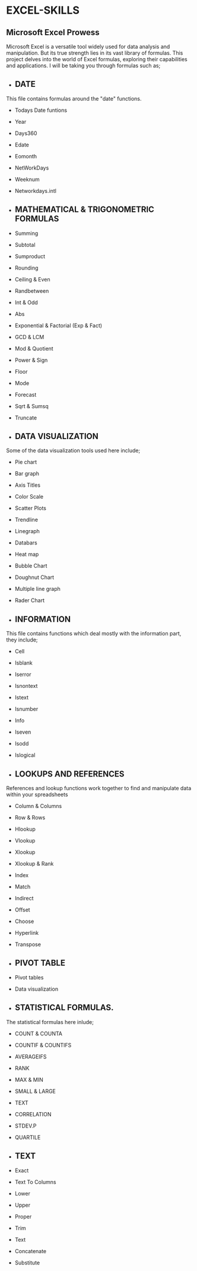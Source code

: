 # EXCEL-SKILLS

## Microsoft Excel Prowess

Microsoft Excel is a versatile tool widely used for data analysis and manipulation.  But its true strength lies in its vast library of formulas.  This project delves into the world of Excel formulas, exploring their capabilities and applications. I will be taking you through formulas such as;

* ## DATE
This file contains formulas around the "date" functions.
  * Todays Date funtions
  * Year 
  * Days360
  * Edate
  * Eomonth
  * NetWorkDays
  * Weeknum
  * Networkdays.intl

* ## MATHEMATICAL & TRIGONOMETRIC FORMULAS
 * Summing
 * Subtotal
 * Sumproduct
 * Rounding
 * Ceiling & Even
 * Randbetween
 * Int & Odd
 * Abs
 * Exponential & Factorial (Exp & Fact)
 * GCD & LCM
 * Mod & Quotient
 * Power & Sign
 * Floor
 * Mode
 * Forecast
 * Sqrt & Sumsq
 * Truncate

* ## DATA VISUALIZATION
Some of the data visualization tools used here include;
  * Pie chart
  * Bar graph
  * Axis Titles
  * Color Scale
  * Scatter Plots
  * Trendline
  * Linegraph
  * Databars
  * Heat map
  * Bubble Chart
  * Doughnut Chart
  * Multiple line graph
  * Rader Chart

* ## INFORMATION
This file contains functions which deal mostly with the information part, they include;
  * Cell
  * Isblank
  * Iserror
  * Isnontext
  * Istext
  * Isnumber
  * Info
  * Iseven
  * Isodd
  * Islogical  

* ## LOOKUPS AND REFERENCES
References and lookup functions work together to find and manipulate data within your spreadsheets
  * Column & Columns
  * Row & Rows
  * Hlookup
  * Vlookup
  * Xlookup
  * Xlookup & Rank
  * Index
  * Match
  * Indirect
  * Offset
  * Choose
  * Hyperlink
  * Transpose
    
* ## PIVOT TABLE
 * Pivot tables
 * Data visualization
 
* ## STATISTICAL FORMULAS.
The statistical formulas here inlude; 
  * COUNT & COUNTA
  * COUNTIF & COUNTIFS
  * AVERAGEIFS
  * RANK
  * MAX & MIN
  * SMALL & LARGE
  * TEXT
  * CORRELATION
  * STDEV.P
  * QUARTILE

* ## TEXT
 * Exact
 * Text To Columns
 * Lower
 * Upper
 * Proper
 * Trim
 * Text
 * Concatenate
 * Substitute       
